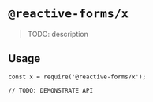 # `@reactive-forms/x`

> TODO: description

## Usage

```
const x = require('@reactive-forms/x');

// TODO: DEMONSTRATE API
```
